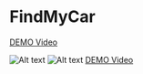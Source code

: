 # FindMyCar
[DEMO Video](https://youtu.be/WljdlN_d4aY)

![Alt text](http://i349.photobucket.com/albums/q381/Prelude1997/Screenshot_2016-08-14-13-47-19_zps2nwbfvpd.png "Login")
![Alt text](http://i349.photobucket.com/albums/q381/Prelude1997/Screenshot_2016-08-14-13-48-07_zps3oyfpgbv.png "Main")
[DEMO Video](https://youtu.be/WljdlN_d4aY)
